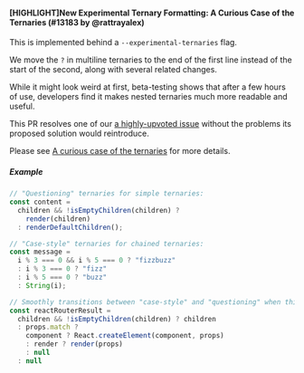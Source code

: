 #### [HIGHLIGHT]New Experimental Ternary Formatting: A Curious Case of the Ternaries (#13183 by @rattrayalex)

This is implemented behind a `--experimental-ternaries` flag.

We move the `?` in multiline ternaries to the end of the first line instead of the start of the second, along with several related changes.

While it might look weird at first, beta-testing shows that after a few hours of use, developers find it makes nested ternaries much more readable and useful.

This PR resolves one of our [a highly-upvoted issue](https://github.com/prettier/prettier/issues/5814) without the problems its proposed solution would reintroduce.

Please see [A curious case of the ternaries](https://prettier.io/blog/2023/11/12/curious-ternaries) for more details.

##### Example

<!-- prettier-ignore -->
```js
// "Questioning" ternaries for simple ternaries:
const content =
  children && !isEmptyChildren(children) ?
    render(children)
  : renderDefaultChildren();

// "Case-style" ternaries for chained ternaries:
const message =
  i % 3 === 0 && i % 5 === 0 ? "fizzbuzz"
  : i % 3 === 0 ? "fizz"
  : i % 5 === 0 ? "buzz"
  : String(i);

// Smoothly transitions between "case-style" and "questioning" when things get complicated:
const reactRouterResult =
  children && !isEmptyChildren(children) ? children
  : props.match ?
    component ? React.createElement(component, props)
    : render ? render(props)
    : null
  : null
```
